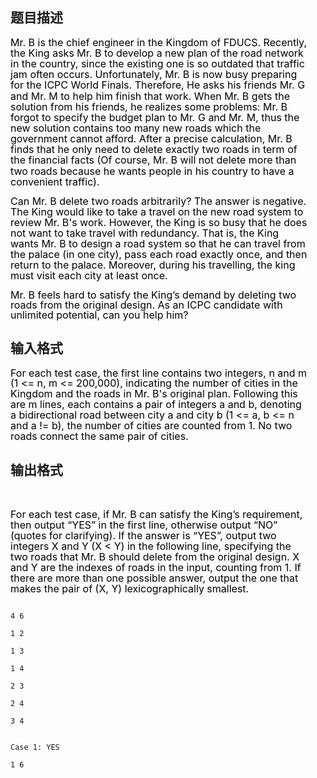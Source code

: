 ## 题目描述

<div style="margin: 11.75pt -1.5pt 0pt 0cm; line-height: 17.25pt" align="left"></div>
<div style="margin: 10.5pt 19.85pt 0pt 0cm; line-height: 12.85pt">
 <span style="font-size: medium"><span style="color: black">Mr. B is the chief engineer in the Kingdom of FDUCS. Recently, the King asks Mr. B to develop a new plan of the road network in the country, since the existing one is so outdated that traffic jam often occurs. Unfortunately, Mr. B is now busy preparing for the ICPC World Finals. Therefore, He asks his friends Mr. G and Mr. M to help him finish that work. When Mr. B gets the solution from his friends, he realizes some problems: Mr. B forgot to specify the budget plan to Mr. G and Mr. M, thus the new solution contains too many new roads which the government cannot afford. After a precise calculation, Mr. B finds that he only need to delete exactly two roads in term of the financial facts (Of course, Mr. B will not delete more than two roads because he wants people in his country to have a convenient traffic). </span></span>
</div>
<div style="margin: 10.5pt 19.9pt 0pt 0cm; line-height: 12.75pt">
 <span style="font-size: medium"><span style="color: black">Can Mr. B delete two roads arbitrarily? The answer is negative. The King would like to take a travel on the new road system to review Mr. B's work. However, the King is so busy that he does not want to take travel with redundancy. That is, the King wants Mr. B to design a road system so that he can travel from the palace (in one city), pass each road exactly once, and then return to the palace. Moreover, during his travelling, the king must visit each city at least once. </span></span>
</div>
<div style="margin: 10.5pt 20.05pt 0pt 0cm; line-height: 12pt">
 <span style="font-size: medium"><span style="color: black">Mr. B feels hard to satisfy the King’s demand by deleting two roads from the original design. As an ICPC candidate with unlimited potential, can you help him? </span></span>
</div>

## 输入格式

<div style="margin: 0cm 19.85pt 0pt 0cm; line-height: 12.65pt">
 <span style="font-size: medium"><span style="color: black">For each test case, the first line contains two integers, n and m (1 <= n, m <= 200,000), indicating the number of cities in the Kingdom and the roads in Mr. B's original plan. Following this are m lines, each contains a pair of integers a and b, denoting a bidirectional road between city a and city b (1 <= a, b <= n and a != b), the number of cities are counted from 1. No two roads connect the same pair of cities. </span></span>
</div>

## 输出格式

<div style="margin: 10.5pt -1.1pt 0pt 0cm; line-height: 13.5pt" align="left">
  
</div>
<div style="margin: 0cm 19.8pt 0pt 0cm; line-height: 12.75pt">
 <span style="font-size: medium"><span style="color: black">For each test case, if Mr. B can satisfy the King’s requirement, then output “YES” in the first line, otherwise output “NO” (quotes for clarifying). If the answer is “YES”, output two integers X and Y (X < Y) in the following line, specifying the two roads that Mr. B should delete from the original design. X and Y are the indexes of roads in the input, counting from 1. If there are more than one possible answer, output the one that makes the pair of (X, Y) lexicographically smallest. </span></span>
</div>

```input1
4 6
1 2
1 3
1 4
2 3
2 4
3 4
```
```output1
Case 1: YES
1 6
```
